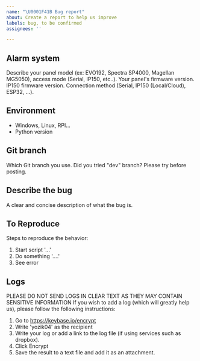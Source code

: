 ```yaml
---
name: "\U0001F41B Bug report"
about: Create a report to help us improve
labels: bug, to be confirmed
assignees: ''

---
```


<!--
Before creating a bug report look into wiki and FAQ page:
- Wiki: https://github.com/ParadoxAlarmInterface/pai/wiki
- FAQ: https://github.com/ParadoxAlarmInterface/pai/wiki/FAQ
- Use search before posting. Maybe your issue was already solved.
- You can always use https://discord.com/channels/1310653159596888064 to ask a quick question.
-->

## Alarm system
Describe your panel model (ex: EVO192, Spectra SP4000, Magellan MG5050), access mode (Serial, IP150, etc..).
Your panel's firmware version. IP150 firmware version.
Connection method (Serial, IP150 (Local/Cloud), ESP32, ...).

## Environment
- Windows, Linux, RPI...
- Python version

## Git branch
Which Git branch you use. Did you tried "dev" branch? Please try before posting.

## Describe the bug
A clear and concise description of what the bug is.

## To Reproduce
Steps to reproduce the behavior:
1. Start script '...'
2. Do something '....'
3. See error

## Logs
PLEASE DO NOT SEND LOGS IN CLEAR TEXT AS THEY MAY CONTAIN SENSITIVE INFORMATION
If you wish to add a log (which will greatly help us), please follow the following instructions:

1. Go to https://keybase.io/encrypt
2. Write 'yozik04' as the recipient
3. Write your log or add a link to the log file (if using services such as dropbox).
4. Click Encrypt
5. Save the result to a text file and add it as an attachment.
